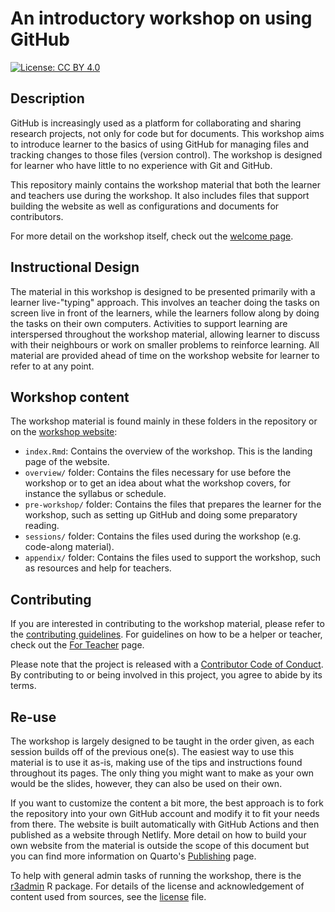 # An introductory workshop on using GitHub

[![License: CC BY
4.0](https://img.shields.io/badge/License-CC%20BY%204.0-lightgrey.svg)](https://creativecommons.org/licenses/by/4.0/)

## Description

GitHub is increasingly used as a platform for collaborating and sharing
research projects, not only for code but for documents. This workshop
aims to introduce learner to the basics of using GitHub for managing
files and tracking changes to those files (version control). The
workshop is designed for learner who have little to no experience with
Git and GitHub.

This repository mainly contains the workshop material that both the
learner and teachers use during the workshop. It also includes files
that support building the website as well as configurations and
documents for contributors.

For more detail on the workshop itself, check out the [welcome
page](https://github-intro.rostools.org).

## Instructional Design

The material in this workshop is designed to be presented primarily with
a learner live-"typing" approach. This involves an teacher doing the
tasks on screen live in front of the learners, while the learners follow
along by doing the tasks on their own computers. Activities to support
learning are interspersed throughout the workshop material, allowing
learner to discuss with their neighbours or work on smaller problems to
reinforce learning. All material are provided ahead of time on the
workshop website for learner to refer to at any point.

## Workshop content

The workshop material is found mainly in these folders in the repository
or on the [workshop website](https://github-intro.rostools.org):

-   `index.Rmd`: Contains the overview of the workshop. This is the
    landing page of the website.
-   `overview/` folder: Contains the files necessary for use before the
    workshop or to get an idea about what the workshop covers, for
    instance the syllabus or schedule.
-   `pre-workshop/` folder: Contains the files that prepares the learner
    for the workshop, such as setting up GitHub and doing some
    preparatory reading.
-   `sessions/` folder: Contains the files used during the workshop
    (e.g. code-along material).
-   `appendix/` folder: Contains the files used to support the workshop,
    such as resources and help for teachers.

## Contributing

If you are interested in contributing to the workshop material, please
refer to the [contributing guidelines](CONTRIBUTING.md). For guidelines
on how to be a helper or teacher, check out the [For
Teacher](https://github-intro.rostools.org/for-teacher.html) page.

Please note that the project is released with a [Contributor Code of
Conduct](CODE_OF_CONDUCT.md). By contributing to or being involved in
this project, you agree to abide by its terms.

## Re-use

The workshop is largely designed to be taught in the order given, as
each session builds off of the previous one(s). The easiest way to use
this material is to use it as-is, making use of the tips and
instructions found throughout its pages. The only thing you might want
to make as your own would be the slides, however, they can also be used
on their own.

If you want to customize the content a bit more, the best approach is to
fork the repository into your own GitHub account and modify it to fit
your needs from there. The website is built automatically with GitHub
Actions and then published as a website through Netlify. More detail on
how to build your own website from the material is outside the scope of
this document but you can find more information on Quarto's
[Publishing](https://quarto.org/docs/publishing/) page.

To help with general admin tasks of running the workshop, there is the
[r3admin](https://github.com/rostools/r3admin) R package. For details of
the license and acknowledgement of content used from sources, see the
[license](LICENSE.md) file.

<!-- TODO: Once uploaded to Zenodo, include 'how to cite' info here. -->

